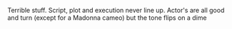 Terrible stuff. Script, plot and execution never line up. Actor's are all good and turn (except for a Madonna cameo) but the tone flips on a dime
